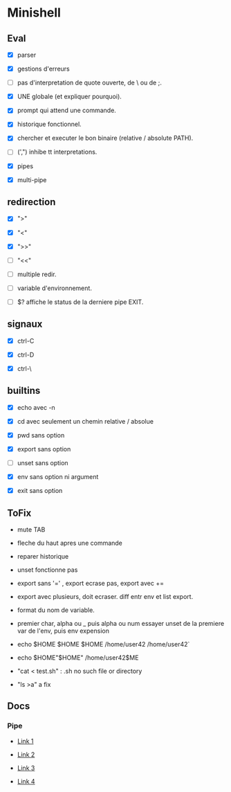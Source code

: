 # Minishell

## Eval

- [x] parser

- [x] gestions d'erreurs

- [ ] pas d'interpretation de quote ouverte, de \ ou de ;.

- [x] UNE globale (et expliquer pourquoi).

- [x] prompt qui attend une commande.

- [x] historique fonctionnel.

- [x] chercher et executer le bon binaire (relative / absolute PATH).

- [ ] (',") inhibe tt interpretations.

- [x] pipes

- [x] multi-pipe

## redirection

- [x] ">"

- [x] "<"

- [x] ">>"

- [ ] "<<"

- [ ] multiple redir.

- [ ] variable d'environnement.

- [ ] $? affiche le status de la derniere pipe EXIT.

## signaux

- [x] ctrl-C

- [x] ctrl-D

- [x] ctrl-\

## builtins

- [x] echo avec -n

- [x] cd avec seulement un chemin relative / absolue

- [x] pwd sans option

- [x] export sans option

- [ ] unset sans option

- [x] env sans option ni argument

- [x] exit sans option

## ToFix

- mute TAB

- fleche du haut apres une commande

- reparer historique

- unset fonctionne pas

- export sans '=' , export ecrase pas, export avec +=

- export avec plusieurs, doit ecraser. diff entr env et list export.

- format du nom de variable.

- premier char, alpha ou _ puis alpha ou num
essayer unset de la premiere var de l'env, puis env
expension

- echo $HOME $HOME $HOME
/home/user42 /home/user42`

- echo $HOME"$HOME"
/home/user42$ME

- "cat < test.sh" : .sh no such file or directory

- "ls >a" a fix

## Docs

### Pipe

- [Link 1](http://www.zeitoun.net/articles/communication-par-tuyau/start\n)

- [Link 2](http://www.zeitoun.net/_media/articles/communication-par-tuyau/stdxxx_2.png\n)

- [Link 3](http://www.rozmichelle.com/pipes-forks-dups/\n)

- [Link 4](https://tldp.org/LDP/lpg/node11.html\n)
